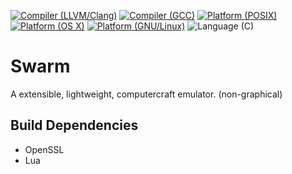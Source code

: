 [![Compiler (LLVM/Clang)](https://img.shields.io/badge/compiled_with-LLVM/Clang-blue.svg?style=flat-square)](http://clang.llvm.org/)
[![Compiler (GCC)](https://img.shields.io/badge/compiled_with-GCC-blue.svg?style=flat-square)](https://gcc.gnu.org/)
[![Platform (POSIX)](https://img.shields.io/badge/platform-POSIX-blue.svg?style=flat-square)](http://www.opengroup.org/austin/papers/posix_faq.html)
[![Platform (OS X)](https://img.shields.io/badge/platform-OS%20X-blue.svg?style=flat-square)](http://www.apple.com/osx/)
[![Platform (GNU/Linux)](https://img.shields.io/badge/platform-GNU/Linux-blue.svg?style=flat-square)](http://www.kernel.org)
![Language (C)](https://img.shields.io/badge/powered_by-C-blue.svg?style=flat-square)

Swarm
=====

A extensible, lightweight, computercraft emulator. (non-graphical)


## Build Dependencies

  * OpenSSL
  * Lua
